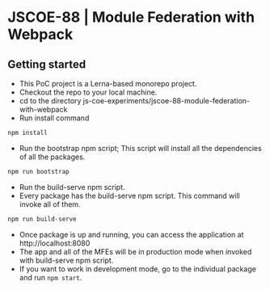 # JSCOE-88 | Module Federation with Webpack

## Getting started

- This PoC project is a Lerna-based monorepo project.
- Checkout the repo to your local machine.
- cd to the directory js-coe-experiments/jscoe-88-module-federation-with-webpack
- Run install command

```bash
npm install
```

- Run the bootstrap npm script; This script will install all the dependencies of all the packages.

```bash
npm run bootstrap
```

- Run the build-serve npm script.
- Every package has the build-serve npm script. This command will invoke all of them.

```bash
npm run build-serve
```

- Once package is up and running, you can access the application at http://localhost:8080
- The app and all of the MFEs will be in production mode when invoked with build-serve npm script.
- If you want to work in development mode, go to the individual package and run `npm start`.
